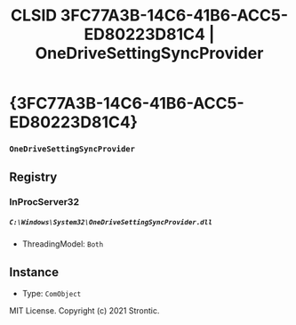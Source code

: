 ﻿---
title: "CLSID 3FC77A3B-14C6-41B6-ACC5-ED80223D81C4 | OneDriveSettingSyncProvider"
excerpt: What is COM-Object CLSID 3FC77A3B-14C6-41B6-ACC5-ED80223D81C4?
---

# {3FC77A3B-14C6-41B6-ACC5-ED80223D81C4}

### `OneDriveSettingSyncProvider`

## Registry


### InProcServer32

##### `C:\Windows\System32\OneDriveSettingSyncProvider.dll`
* ThreadingModel: `Both`

## Instance

* Type: `ComObject`

MIT License. Copyright (c) 2021 Strontic.


